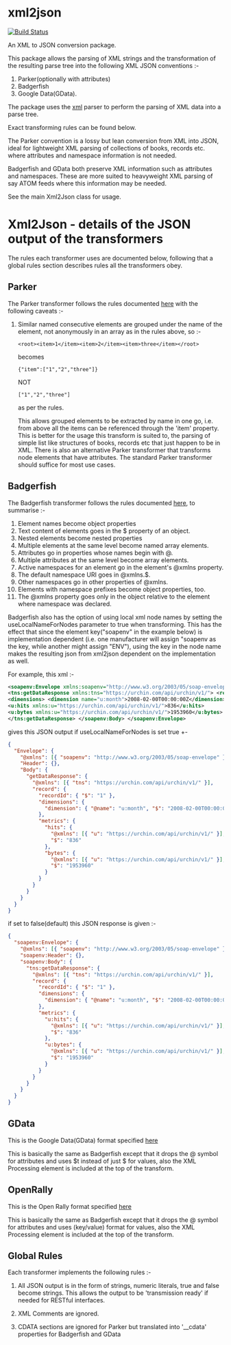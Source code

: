 # xml2json

[![Build Status](https://github.com/shamblett/xml2json/actions/workflows/ci.yml/badge.svg)](https://github.com/shamblett/xml2json/actions/workflows/ci.yml)

An XML to JSON conversion package.

This package allows the parsing of XML strings and the transformation of the resulting parse
tree into the following XML JSON conventions :-

1. Parker(optionally with attributes)
2. Badgerfish
3. Google Data(GData).

The package uses the [xml](https://pub.dev/packages/xml) parser to perform the parsing of XML data into a parse tree.

Exact transforming rules can be found below.

The Parker convention is a lossy but lean conversion from XML into JSON, ideal for lightweight
XML parsing of collections of books, records etc. where attributes and namespace information
is not needed.

Badgerfish and GData both preserve XML information such as attributes and namespaces. These are more
suited to heavyweight XML parsing of say ATOM feeds where this information may be needed.

See the main Xml2Json class for usage.

# Xml2Json - details of the JSON output of the transformers

The rules each transformer uses are documented below, following that a global rules section describes
rules all the transformers obey.

## Parker

The Parker transformer follows the rules documented [here](https://code.google.com/p/xml2json-xslt/wiki/TransformingRules) with the following caveats :-

1. Similar named consecutive elements are grouped under the name of the element, not
   anonymously in an array as in the rules above, so :-

   `<root><item>1</item><item>2</item><item>three</item></root>`

   becomes

   `{"item":["1","2","three"]}`

   NOT

   `["1","2","three"]`

   as per the rules.

   This allows grouped elements to be extracted by name in one go, i.e. from above all the
   items can be referenced through the 'item' property. This is better for the usage this transform
   is suited to, the parsing of simple list like structures of books, records etc that just happen to
   be in XML.
   There is also an alternative Parker transformer that transforms node elements that have attributes.
   The standard Parker transformer should suffice for most use cases.

## Badgerfish

The Badgerfish transformer follows the rules documented [here](http://www.sklar.com/badgerfish/), to summarise :-

1.  Element names become object properties
2.  Text content of elements goes in the $ property of an object.
3.  Nested elements become nested properties
4.  Multiple elements at the same level become named array elements.
5.  Attributes go in properties whose names begin with @.
6.  Multiple attributes at the same level become array elements.
7.  Active namespaces for an element go in the element's @xmlns property.
8.  The default namespace URI goes in @xmlns.$.
9.  Other namespaces go in other properties of @xmlns.
10. Elements with namespace prefixes become object properties, too.
11. The @xmlns property goes only in the object relative to the element where namespace was declared.

Badgerfish also has the option of using local xml node names by setting the useLocalNameForNodes parameter to true
when transforming.
This has the effect that since the element key("soapenv" in the example below) is implementation dependent (i.e. one manufacturer
will assign "soapenv as the key, while another might assign "ENV"), using the key in the node name makes the
resulting json from xml2json dependent on the implementation as well.

For example, this xml :-

```xml
<soapenv:Envelope xmlns:soapenv="http://www.w3.org/2003/05/soap-envelope"> <soapenv:Header/> <soapenv:Body>
<tns:getDataResponse xmlns:tns="https://urchin.com/api/urchin/v1/"> <record> <recordId>1</recordId>
<dimensions> <dimension name="u:month">2008-02-00T00:00:00Z</dimension> </dimensions> <metrics>
<u:hits xmlns:u="https://urchin.com/api/urchin/v1/">836</u:hits>
<u:bytes xmlns:u="https://urchin.com/api/urchin/v1/">1953960</u:bytes> </metrics> </record>
</tns:getDataResponse> </soapenv:Body> </soapenv:Envelope>
```

gives this JSON output if useLocalNameForNodes is set true +-

```json
{
  "Envelope": {
    "@xmlns": [{ "soapenv": "http://www.w3.org/2003/05/soap-envelope" }],
    "Header": {},
    "Body": {
      "getDataResponse": {
        "@xmlns": [{ "tns": "https://urchin.com/api/urchin/v1/" }],
        "record": {
          "recordId": { "$": "1" },
          "dimensions": {
            "dimension": { "@name": "u:month", "$": "2008-02-00T00:00:00Z" }
          },
          "metrics": {
            "hits": {
              "@xmlns": [{ "u": "https://urchin.com/api/urchin/v1/" }],
              "$": "836"
            },
            "bytes": {
              "@xmlns": [{ "u": "https://urchin.com/api/urchin/v1/" }],
              "$": "1953960"
            }
          }
        }
      }
    }
  }
}
```

if set to false(default) this JSON response is given :-

```json
{
  "soapenv:Envelope": {
    "@xmlns": [{ "soapenv": "http://www.w3.org/2003/05/soap-envelope" }],
    "soapenv:Header": {},
    "soapenv:Body": {
      "tns:getDataResponse": {
        "@xmlns": [{ "tns": "https://urchin.com/api/urchin/v1/" }],
        "record": {
          "recordId": { "$": "1" },
          "dimensions": {
            "dimension": { "@name": "u:month", "$": "2008-02-00T00:00:00Z" }
          },
          "metrics": {
            "u:hits": {
              "@xmlns": [{ "u": "https://urchin.com/api/urchin/v1/" }],
              "$": "836"
            },
            "u:bytes": {
              "@xmlns": [{ "u": "https://urchin.com/api/urchin/v1/" }],
              "$": "1953960"
            }
          }
        }
      }
    }
  }
}
```

## GData

This is the Google Data(GData) format specified [here](https://developers.google.com/gdata/docs/json?csw=1)

This is basically the same as Badgerfish except that it drops the @ symbol for attributes and
uses $t instead of just $ for values, also the XML Processing element is included at the top of the
transform.

## OpenRally

This is the Open Rally format specified [here](http://www.topografix.com/GPX/1/1/#SchemaProperties)

This is basically the same as Badgerfish except that it drops the @ symbol for attributes and
uses (key/value) format for values, also the XML Processing element is included at the top of the
transform.

## Global Rules

Each transformer implements the following rules :-

1. All JSON output is in the form of strings, numeric literals, true and false become strings.
   This allows the output to be 'transmission ready' if needed for RESTful interfaces.

2. XML Comments are ignored.

3. CDATA sections are ignored for Parker but translated into '\_\_cdata' properties
   for Badgerfish and GData
